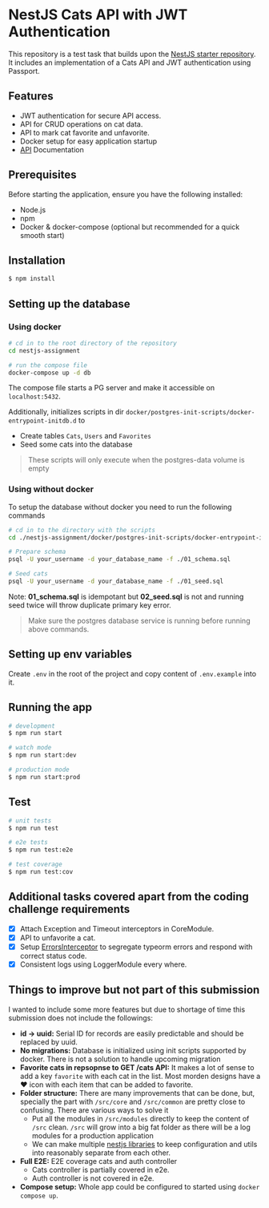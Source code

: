 # NestJS Cats API with JWT Authentication

This repository is a test task that builds upon the [NestJS starter repository](https://github.com/Tundrax-Dex/nestjs-assignment). It includes an implementation of a Cats API and JWT authentication using Passport.

## Features

- JWT authentication for secure API access.
- API for CRUD operations on cat data.
- API to mark cat favorite and unfavorite.
- Docker setup for easy application startup
- [API](./API.md) Documentation

## Prerequisites

Before starting the application, ensure you have the following installed:

- Node.js
- npm
- Docker & docker-compose (optional but recommended for a quick smooth start)

## Installation

```bash
$ npm install
```

## Setting up the database

### Using docker

```bash
# cd in to the root directory of the repository
cd nestjs-assignment

# run the compose file
docker-compose up -d db
```

The compose file starts a PG server and make it accessible on `localhost:5432`.

Additionally, initializes scripts in dir `docker/postgres-init-scripts/docker-entrypoint-initdb.d` to

- Create tables `Cats`, `Users` and `Favorites`
- Seed some cats into the database

> These scripts will only execute when the postgres-data volume is empty

### Using without docker

To setup the database without docker you need to run the following commands

```bash
# cd in to the directory with the scripts
cd ./nestjs-assignment/docker/postgres-init-scripts/docker-entrypoint-initdb.d

# Prepare schema
psql -U your_username -d your_database_name -f ./01_schema.sql

# Seed cats
psql -U your_username -d your_database_name -f ./01_seed.sql
```

Note: **01_schema.sql** is idempotant but **02_seed.sql** is not and running seed twice will throw duplicate primary key error.

> Make sure the postgres database service is running before running above commands.

## Setting up env variables

Create `.env` in the root of the project and copy content of `.env.example` into it.

## Running the app

```bash
# development
$ npm run start

# watch mode
$ npm run start:dev

# production mode
$ npm run start:prod
```

## Test

```bash
# unit tests
$ npm run test

# e2e tests
$ npm run test:e2e

# test coverage
$ npm run test:cov
```

## Additional tasks covered apart from the coding challenge requirements

- [x] Attach Exception and Timeout interceptors in CoreModule.
- [x] API to unfavorite a cat.
- [x] Setup [ErrorsInterceptor](./src/common/interceptors/exception.interceptor.ts) to segregate typeorm errors and respond with correct status code.
- [x] Consistent logs using LoggerModule every where.

## Things to improve but not part of this submission

I wanted to include some more features but due to shortage of time this submission does not include the followings:

- **id -> uuid:** Serial ID for records are easily predictable and should be replaced by uuid.
- **No migrations:** Database is initialized using init scripts supported by docker. There is not a solution to handle upcoming migration
- **Favorite cats in repsopnse to GET /cats API:** It makes a lot of sense to add a key `favorite` with each cat in the list. Most morden designs have a ❤️ icon with each item that can be added to favorite.
- **Folder structure:** There are many improvements that can be done, but, specially the part with `/src/core` and `/src/common` are pretty close to confusing. There are various ways to solve it
  - Put all the modules in `/src/modules` directly to keep the content of `/src` clean. `/src` will grow into a big fat folder as there will be a log modules for a production application
  - We can make multiple [nestjs libraries](https://docs.nestjs.com/cli/libraries) to keep configuration and utils into reasonably separate from each other.
- **Full E2E:** E2E coverage cats and auth controller
  - Cats controller is partially covered in e2e.
  - Auth controller is not covered in e2e.
- **Compose setup:** Whole app could be configured to started using `docker compose up`.
